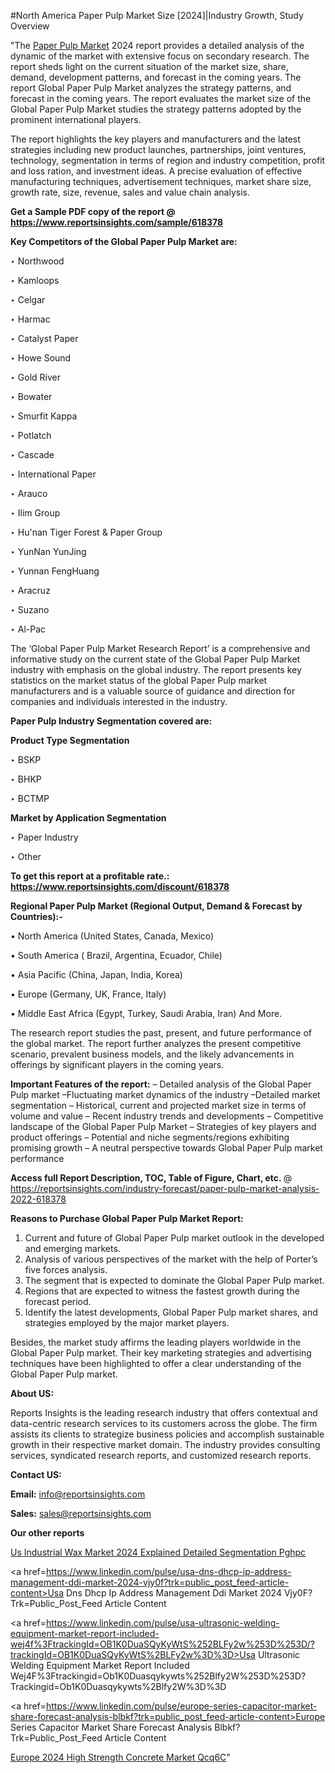 #North America Paper Pulp Market Size [2024]|Industry Growth, Study Overview

"The <a href=https://www.reportsinsights.com/sample/618378>Paper Pulp Market</a> 2024 report provides a detailed analysis of the dynamic of the market with extensive focus on secondary research. The report sheds light on the current situation of the market size, share, demand, development patterns, and forecast in the coming years. The report Global Paper Pulp Market analyzes the strategy patterns, and forecast in the coming years. The report evaluates the market size of the Global Paper Pulp Market studies the strategy patterns adopted by the prominent international players.

The report highlights the key players and manufacturers and the latest strategies including new product launches, partnerships, joint ventures, technology, segmentation in terms of region and industry competition, profit and loss ration, and investment ideas. A precise evaluation of effective manufacturing techniques, advertisement techniques, market share size, growth rate, size, revenue, sales and value chain analysis.

<strong>Get a Sample PDF copy of the report @ <a href=https://www.reportsinsights.com/sample/618378 style=color:#0000ff;>https://www.reportsinsights.com/sample/618378</a></strong>

<strong>Key Competitors of the Global Paper Pulp Market are:</strong>

‣ Northwood

‣ Kamloops

‣ Celgar

‣ Harmac

‣ Catalyst Paper

‣ Howe Sound

‣ Gold River

‣ Bowater

‣ Smurfit Kappa

‣ Potlatch

‣ Cascade

‣ International Paper

‣ Arauco

‣ Ilim Group

‣ Hu'nan Tiger Forest & Paper Group

‣ YunNan YunJing

‣ Yunnan FengHuang

‣ Aracruz

‣ Suzano

‣ Al-Pac

The ‘Global Paper Pulp Market Research Report’ is a comprehensive and informative study on the current state of the Global Paper Pulp Market industry with emphasis on the global industry. The report presents key statistics on the market status of the global Paper Pulp market manufacturers and is a valuable source of guidance and direction for companies and individuals interested in the industry.

<strong>Paper Pulp Industry Segmentation covered are:</strong>

<strong>Product Type Segmentation</strong>

‣ BSKP

‣ BHKP

‣ BCTMP

<strong>Market by Application Segmentation</strong>

‣ Paper Industry

‣ Other

<strong>To get this report at a profitable rate.: <a href=https://www.reportsinsights.com/discount/618378 style=color:#0000ff;>https://www.reportsinsights.com/discount/618378</a></strong>

<strong>Regional Paper Pulp Market (Regional Output, Demand &amp; Forecast by Countries):-</strong>

• North America (United States, Canada, Mexico)

• South America ( Brazil, Argentina, Ecuador, Chile)

• Asia Pacific (China, Japan, India, Korea)

• Europe (Germany, UK, France, Italy)

• Middle East Africa (Egypt, Turkey, Saudi Arabia, Iran) And More.

The research report studies the past, present, and future performance of the global market. The report further analyzes the present competitive scenario, prevalent business models, and the likely advancements in offerings by significant players in the coming years.

<strong>Important Features of the report:</strong>
– Detailed analysis of the Global Paper Pulp market
–Fluctuating market dynamics of the industry
–Detailed market segmentation
– Historical, current and projected market size in terms of volume and value
– Recent industry trends and developments
– Competitive landscape of the Global Paper Pulp Market
– Strategies of key players and product offerings
– Potential and niche segments/regions exhibiting promising growth
– A neutral perspective towards Global Paper Pulp market performance

<strong>Access full Report Description, TOC, Table of Figure, Chart, etc. </strong>@   <a href=https://reportsinsights.com/industry-forecast/paper-pulp-market-analysis-2022-618378 style=color:#0000ff;>https://reportsinsights.com/industry-forecast/paper-pulp-market-analysis-2022-618378</a>

<strong>Reasons to Purchase Global Paper Pulp Market Report:</strong>
1. Current and future of Global Paper Pulp market outlook in the developed and emerging markets.
2. Analysis of various perspectives of the market with the help of Porter’s five forces analysis.
3. The segment that is expected to dominate the Global Paper Pulp market.
4. Regions that are expected to witness the fastest growth during the forecast period.
5. Identify the latest developments, Global Paper Pulp market shares, and strategies employed by the major market players.

Besides, the market study affirms the leading players worldwide in the Global Paper Pulp market. Their key marketing strategies and advertising techniques have been highlighted to offer a clear understanding of the Global Paper Pulp market.

<strong><strong>About US</strong>:</strong>

Reports Insights is the leading research industry that offers contextual and data-centric research services to its customers across the globe. The firm assists its clients to strategize business policies and accomplish sustainable growth in their respective market domain. The industry provides consulting services, syndicated research reports, and customized research reports.

<strong>Contact US:</strong>

<p class=><b>Email:</b> <a href=mailto:info@reportsinsights.com>info@reportsinsights.com</a></p>
<p class=><b>Sales:</b> <a href=mailto:sales@reportsinsights.com>sales@reportsinsights.com</a></p>

<strong>Our other reports</strong>

<a href=https://www.linkedin.com/pulse/us-industrial-wax-market-2024-explained-detailed-segmentation-pghpc/>Us Industrial Wax Market 2024 Explained Detailed Segmentation Pghpc</a>

<a href=https://www.linkedin.com/pulse/usa-dns-dhcp-ip-address-management-ddi-market-2024-vjy0f?trk=public_post_feed-article-content>Usa Dns Dhcp Ip Address Management Ddi Market 2024 Vjy0F?Trk=Public_Post_Feed Article Content</a>

<a href=https://www.linkedin.com/pulse/usa-ultrasonic-welding-equipment-market-report-included-wej4f%3FtrackingId=OB1K0DuaSQyKyWtS%252BLFy2w%253D%253D/?trackingId=OB1K0DuaSQyKyWtS%2BLFy2w%3D%3D>Usa Ultrasonic Welding Equipment Market Report Included Wej4F%3Ftrackingid=Ob1K0Duasqykywts%252Blfy2W%253D%253D?Trackingid=Ob1K0Duasqykywts%2Blfy2W%3D%3D</a>

<a href=https://www.linkedin.com/pulse/europe-series-capacitor-market-share-forecast-analysis-blbkf?trk=public_post_feed-article-content>Europe Series Capacitor Market Share Forecast Analysis Blbkf?Trk=Public_Post_Feed Article Content</a>

<a href=https://www.linkedin.com/pulse/europe-2024-high-strength-concrete-market-qcq6c/>Europe 2024 High Strength Concrete Market Qcq6C</a>"
